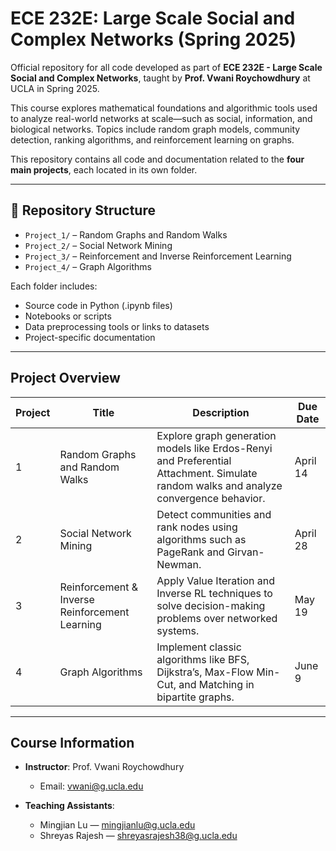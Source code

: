 # ECE 232E: Large Scale Social and Complex Networks (Spring 2025)

Official repository for all code developed as part of **ECE 232E - Large Scale Social and Complex Networks**, taught by **Prof. Vwani Roychowdhury** at UCLA in Spring 2025.

This course explores mathematical foundations and algorithmic tools used to analyze real-world networks at scale—such as social, information, and biological networks. Topics include random graph models, community detection, ranking algorithms, and reinforcement learning on graphs.

This repository contains all code and documentation related to the **four main projects**, each located in its own folder.

---

## 📁 Repository Structure

- `Project_1/` – Random Graphs and Random Walks  
- `Project_2/` – Social Network Mining  
- `Project_3/` – Reinforcement and Inverse Reinforcement Learning  
- `Project_4/` – Graph Algorithms  

Each folder includes:

- Source code in Python (.ipynb files)
- Notebooks or scripts  
- Data preprocessing tools or links to datasets  
- Project-specific documentation  

---

## Project Overview

| Project | Title                                           | Description                                                                                                          | Due Date  |
|---------|--------------------------------------------------|----------------------------------------------------------------------------------------------------------------------|-----------|
| 1       | Random Graphs and Random Walks                  | Explore graph generation models like Erdos-Renyi and Preferential Attachment. Simulate random walks and analyze convergence behavior. | April 14  |
| 2       | Social Network Mining                           | Detect communities and rank nodes using algorithms such as PageRank and Girvan-Newman.                             | April 28  |
| 3       | Reinforcement & Inverse Reinforcement Learning  | Apply Value Iteration and Inverse RL techniques to solve decision-making problems over networked systems.          | May 19    |
| 4       | Graph Algorithms                                | Implement classic algorithms like BFS, Dijkstra’s, Max-Flow Min-Cut, and Matching in bipartite graphs.             | June 9    |

---

## Course Information

- **Instructor**: Prof. Vwani Roychowdhury  
  - Email: [vwani@g.ucla.edu](mailto:vwani@g.ucla.edu)

- **Teaching Assistants**:  
  - Mingjian Lu — [mingjianlu@g.ucla.edu](mailto:mingjianlu@g.ucla.edu)  
  - Shreyas Rajesh — [shreyasrajesh38@g.ucla.edu](mailto:shreyasrajesh38@g.ucla.edu)

